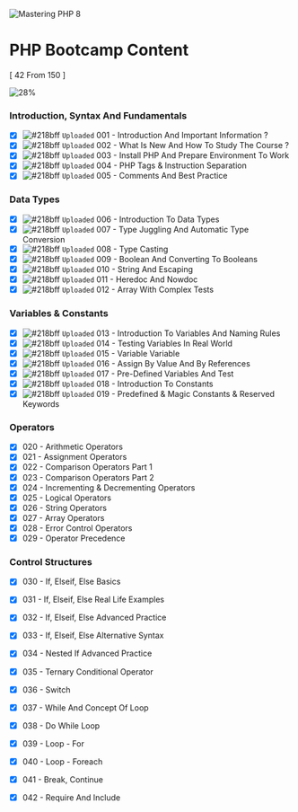![Mastering PHP 8](https://elzero.org/php-bootcamp.png)

# PHP Bootcamp Content

[ 42 From 150 ]

![28%](https://progress-bar.dev/28/?title=Done)

### Introduction, Syntax And Fundamentals

- [x] ![#218bff](https://via.placeholder.com/12/218bff/000000?text=+) `Uploaded` 001 - Introduction And Important Information ?
- [x] ![#218bff](https://via.placeholder.com/12/218bff/000000?text=+) `Uploaded` 002 - What Is New And How To Study The Course ?
- [x] ![#218bff](https://via.placeholder.com/12/218bff/000000?text=+) `Uploaded` 003 - Install PHP And Prepare Environment To Work
- [x] ![#218bff](https://via.placeholder.com/12/218bff/000000?text=+) `Uploaded` 004 - PHP Tags & Instruction Separation
- [x] ![#218bff](https://via.placeholder.com/12/218bff/000000?text=+) `Uploaded` 005 - Comments And Best Practice

### Data Types

- [x] ![#218bff](https://via.placeholder.com/12/218bff/000000?text=+) `Uploaded` 006 - Introduction To Data Types
- [x] ![#218bff](https://via.placeholder.com/12/218bff/000000?text=+) `Uploaded` 007 - Type Juggling And Automatic Type Conversion
- [x] ![#218bff](https://via.placeholder.com/12/218bff/000000?text=+) `Uploaded` 008 - Type Casting
- [x] ![#218bff](https://via.placeholder.com/12/218bff/000000?text=+) `Uploaded` 009 - Boolean And Converting To Booleans
- [x] ![#218bff](https://via.placeholder.com/12/218bff/000000?text=+) `Uploaded` 010 - String And Escaping
- [x] ![#218bff](https://via.placeholder.com/12/218bff/000000?text=+) `Uploaded` 011 - Heredoc And Nowdoc
- [x] ![#218bff](https://via.placeholder.com/12/218bff/000000?text=+) `Uploaded` 012 - Array With Complex Tests

### Variables & Constants

- [x] ![#218bff](https://via.placeholder.com/12/218bff/000000?text=+) `Uploaded` 013 - Introduction To Variables And Naming Rules
- [x] ![#218bff](https://via.placeholder.com/12/218bff/000000?text=+) `Uploaded` 014 - Testing Variables In Real World
- [x] ![#218bff](https://via.placeholder.com/12/218bff/000000?text=+) `Uploaded` 015 - Variable Variable
- [x] ![#218bff](https://via.placeholder.com/12/218bff/000000?text=+) `Uploaded` 016 - Assign By Value And By References
- [x] ![#218bff](https://via.placeholder.com/12/218bff/000000?text=+) `Uploaded` 017 - Pre-Defined Variables And Test
- [x] ![#218bff](https://via.placeholder.com/12/218bff/000000?text=+) `Uploaded` 018 - Introduction To Constants
- [x] ![#218bff](https://via.placeholder.com/12/218bff/000000?text=+) `Uploaded` 019 - Predefined & Magic Constants & Reserved Keywords

### Operators

- [x] 020 - Arithmetic Operators
- [x] 021 - Assignment Operators
- [x] 022 - Comparison Operators Part 1
- [x] 023 - Comparison Operators Part 2
- [x] 024 - Incrementing & Decrementing Operators
- [x] 025 - Logical Operators
- [x] 026 - String Operators
- [x] 027 - Array Operators
- [x] 028 - Error Control Operators
- [x] 029 - Operator Precedence

### Control Structures

- [x] 030 - If, Elseif, Else Basics
- [x] 031 - If, Elseif, Else Real Life Examples
- [x] 032 - If, Elseif, Else Advanced Practice 
- [x] 033 - If, Elseif, Else Alternative Syntax
- [x] 034 - Nested If Advanced Practice
- [x] 035 - Ternary Conditional Operator
- [x] 036 - Switch
- [x] 037 - While And Concept Of Loop
- [x] 038 - Do While Loop
- [x] 039 - Loop - For
- [x] 040 - Loop - Foreach 
- [x] 041 - Break, Continue
- [x] 042 - Require And Include

